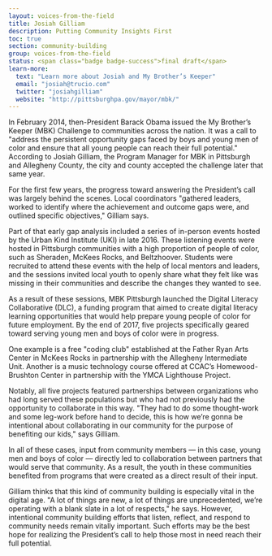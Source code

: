 ```yaml
---
layout: voices-from-the-field
title: Josiah Gilliam
description: Putting Community Insights First
toc: true
section: community-building
group: voices-from-the-field
status: <span class="badge badge-success">final draft</span>
learn-more:
  text: "Learn more about Josiah and My Brother’s Keeper"
  email: "josiah@trucio.com"
  twitter: "josiahgilliam"
  website: "http://pittsburghpa.gov/mayor/mbk/"
---
```


In February 2014, then-President Barack Obama issued the My Brother’s Keeper (MBK) Challenge to communities across the nation. It was a call to "address the persistent opportunity gaps faced by boys and young men of color and ensure that all young people can reach their full potential." According to Josiah Gilliam, the Program Manager for MBK in Pittsburgh and Allegheny County, the city and county accepted the challenge later that same year.

For the first few years, the progress toward answering the President’s call was largely behind the scenes. Local coordinators "gathered leaders, worked to identify where the achievement and outcome gaps were, and outlined specific objectives," Gilliam says.

Part of that early gap analysis included a series of in-person events hosted by the Urban Kind Institute (UKI) in late 2016. These listening events were hosted in Pittsburgh communities with a high proportion of people of color, such as Sheraden, McKees Rocks, and Beltzhoover. Students were recruited to attend these events with the help of local mentors and leaders, and the sessions invited local youth to openly share what they felt like was missing in their communities and describe the changes they wanted to see.

As a result of these sessions, MBK Pittsburgh launched the Digital Literacy Collaborative (DLC), a funding program that aimed to create digital literacy learning opportunities that would help prepare young people of color for future employment. By the end of 2017, five projects specifically geared toward serving young men and boys of color were in progress.

One example is a free "coding club" established at the Father Ryan Arts Center in McKees Rocks in partnership with the Allegheny Intermediate Unit. Another is a music technology course offered at CCAC’s Homewood-Brushton Center in partnership with the YMCA Lighthouse Project.

Notably, all five projects featured partnerships between organizations who had long served these populations but who had not previously had the opportunity to collaborate in this way. "They had to do some thought-work and some leg-work before hand to decide, this is how we’re gonna be intentional about collaborating in our community for the purpose of benefiting our kids," says Gilliam.

In all of these cases, input from community members — in this case, young men and boys of color — directly led to collaboration between partners that would serve that community. As a result, the youth in these communities benefited from programs that were created as a direct result of their input.

Gilliam thinks that this kind of community building is especially vital in the digital age. "A lot of things are new, a lot of things are unprecedented, we’re operating with a blank slate in a lot of respects," he says. However, intentional community building efforts that listen, reflect, and respond to community needs remain vitally important. Such efforts may be the best hope for realizing the President’s call to help those most in need reach their full potential.
